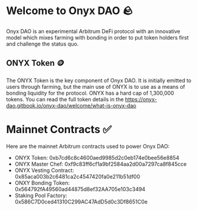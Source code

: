 # Welcome to Onyx DAO 🪨

Onyx DAO is an experimental Arbitrum DeFi protocol with an innovative model which mixes farming with bonding in order to put token holders first and challenge the status quo.

## ONYX Token 🪙

The ONYX Token is the key component of Onyx DAO. It is initially emitted to users through farming, but the main use of ONYX is to use as a means of bonding liquidity for the protocol. ONYX has a hard cap of 1,300,000 tokens. You can read the full token details in the https://onyx-dao.gitbook.io/onyx-dao/welcome/what-is-onyx-dao

# Mainnet Contracts ✅

Here are the mainnet Arbitrum contracts used to power Onyx DAO:

- ONYX Token: 0xb7cd6c8c4600aed9985d2c0eb174e0bee56e8854
- ONYX Master Chef: 0xf9c83ff6cf1a9bf2584aa2d00a7297ca8f845cce
- ONYX Vesting Contract: 0x85aca003b2c6481ca2c4547420fa0e211b51df00
- ONXY Bonding Token: 0x564792fA49560ad44875d8ef32AA705e103c3494
- Staking Pool Factory: 0x586C7D0ced41310C299AC47AdD5d0c3Df8651C0e
